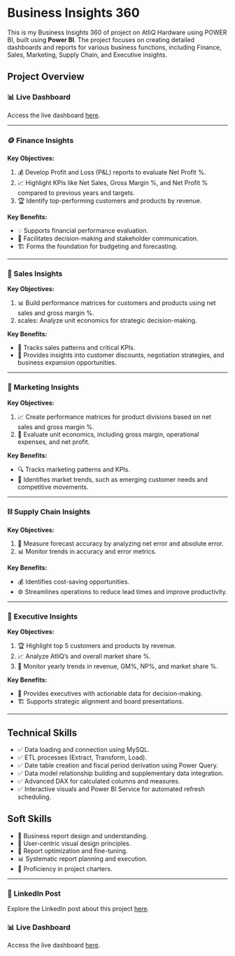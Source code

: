 

# Business Insights 360
This is my Business Insights 360 of project on AtliQ Hardware using POWER BI, built using **Power BI**. The project focuses on creating detailed dashboards and reports for various business functions, including Finance, Sales, Marketing, Supply Chain, and Executive insights.

## Project Overview

### :bar_chart: Live Dashboard
Access the live dashboard [here](https://app.powerbi.com/view?r=eyJrIjoiNzhkNWM5NDItYjRjZi00OTM3LTlkYmYtMzVmNGEzZmVmNjJkIiwidCI6ImM2ZTU0OWIzLTVmNDUtNDAzMi1hYWU5LWQ0MjQ0ZGM1YjJjNCJ9).

---
### :coin: Finance Insights

**Key Objectives:**
1. :moneybag: Develop Profit and Loss (P&L) reports to evaluate Net Profit %.
2. :chart_with_upwards_trend: Highlight KPIs like Net Sales, Gross Margin %, and Net Profit % compared to previous years and targets.
3. :trophy: Identify top-performing customers and products by revenue.

**Key Benefits:**
- :bulb: Supports financial performance evaluation.
- :memo: Facilitates decision-making and stakeholder communication.
- :building_construction: Forms the foundation for budgeting and forecasting.

---

### :handshake: Sales Insights

**Key Objectives:**
1. :bar_chart: Build performance matrices for customers and products using net sales and gross margin %.
2. scales: Analyze unit economics for strategic decision-making.

**Key Benefits:**
- :eyes: Tracks sales patterns and critical KPIs.
- :dart: Provides insights into customer discounts, negotiation strategies, and business expansion opportunities.

---

### :mega: Marketing Insights

**Key Objectives:**
1. :chart_with_upwards_trend: Create performance matrices for product divisions based on net sales and gross margin %.
2. :money_with_wings: Evaluate unit economics, including gross margin, operational expenses, and net profit.

**Key Benefits:**
- :mag: Tracks marketing patterns and KPIs.
- :rocket: Identifies market trends, such as emerging customer needs and competitive movements.

---

### :chains: Supply Chain Insights

**Key Objectives:**
1. :wrench: Measure forecast accuracy by analyzing net error and absolute error.
2. :bar_chart: Monitor trends in accuracy and error metrics.

**Key Benefits:**
- :moneybag: Identifies cost-saving opportunities.
- :gear: Streamlines operations to reduce lead times and improve productivity.

---

### :briefcase: Executive Insights

**Key Objectives:**
1. :trophy: Highlight top 5 customers and products by revenue.
2. :chart_with_upwards_trend: Analyze AtliQ’s and overall market share %.
3. :calendar: Monitor yearly trends in revenue, GM%, NP%, and market share %.

**Key Benefits:**
- :dart: Provides executives with actionable data for decision-making.
- :building_construction: Supports strategic alignment and board presentations.

---

## Technical Skills

- :white_check_mark: Data loading and connection using MySQL.
- :white_check_mark: ETL processes (Extract, Transform, Load).
- :white_check_mark: Date table creation and fiscal period derivation using Power Query.
- :white_check_mark: Data model relationship building and supplementary data integration.
- :white_check_mark: Advanced DAX for calculated columns and measures.
- :white_check_mark: Interactive visuals and Power BI Service for automated refresh scheduling.

## Soft Skills

- :bookmark_tabs: Business report design and understanding.
- :art: User-centric visual design principles.
- :pencil: Report optimization and fine-tuning.
- :bar_chart: Systematic report planning and execution.
- :pushpin: Proficiency in project charters.

---

### :link: LinkedIn Post
Explore the LinkedIn post about this project [here](https://www.linkedin.com/posts/sree-vignesh-05-_powerbi-codebasics-dataanalysis-activity-7231158161523580928-neP2?utm_source=share&utm_medium=member_desktop).


### :bar_chart: Live Dashboard
Access the live dashboard [here](https://app.powerbi.com/view?r=eyJrIjoiNzhkNWM5NDItYjRjZi00OTM3LTlkYmYtMzVmNGEzZmVmNjJkIiwidCI6ImM2ZTU0OWIzLTVmNDUtNDAzMi1hYWU5LWQ0MjQ0ZGM1YjJjNCJ9).
